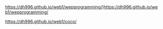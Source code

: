 https://dh996.github.io/web1/wepprogramming/)https://dh996.github.io/web1/wepprogramming/

https://dh996.github.io/web1/coco/

